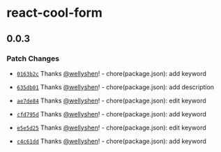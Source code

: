 # react-cool-form

## 0.0.3
### Patch Changes



- [`0163b2c`](https://github.com/wellyshen/react-cool-form/commit/0163b2cc24086a5ba0350db639e28cc792b363aa) Thanks [@wellyshen](https://github.com/wellyshen)! - chore(package.json): add keyword



- [`635db01`](https://github.com/wellyshen/react-cool-form/commit/635db01f6f559bed064b86bd11872ef6528af541) Thanks [@wellyshen](https://github.com/wellyshen)! - chore(package.json): add description



- [`ae7de84`](https://github.com/wellyshen/react-cool-form/commit/ae7de84e5f7c4ec7bcf470c449645e5e8102ce5c) Thanks [@wellyshen](https://github.com/wellyshen)! - chore(package.json): edit keyword



- [`cfd795d`](https://github.com/wellyshen/react-cool-form/commit/cfd795d51d90637230e90630bfcf7e5c3a602521) Thanks [@wellyshen](https://github.com/wellyshen)! - chore(package.json): add keyword



- [`e5e5d25`](https://github.com/wellyshen/react-cool-form/commit/e5e5d25b3d085fc4b78c44f09d2e0e1564d8dbd8) Thanks [@wellyshen](https://github.com/wellyshen)! - chore(package.json): edit keyword



- [`c4c61dd`](https://github.com/wellyshen/react-cool-form/commit/c4c61ddc265dc37f7ed8bbcfe4b3bd599235b1d5) Thanks [@wellyshen](https://github.com/wellyshen)! - chore(package.json): add keyword
